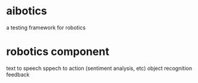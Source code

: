 # aibotics
a testing framework for robotics

# robotics component


text to speech
sppech to action (sentiment analysis, etc)
object recognition 
feedback

